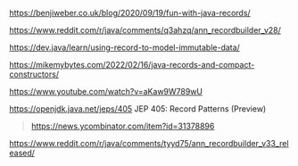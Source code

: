 https://benjiweber.co.uk/blog/2020/09/19/fun-with-java-records/

https://www.reddit.com/r/java/comments/q3ahzq/ann_recordbuilder_v28/

https://dev.java/learn/using-record-to-model-immutable-data/

https://mikemybytes.com/2022/02/16/java-records-and-compact-constructors/

https://www.youtube.com/watch?v=aKaw9W789wU

https://openjdk.java.net/jeps/405 JEP 405: Record Patterns (Preview)
> https://news.ycombinator.com/item?id=31378896

https://www.reddit.com/r/java/comments/tyyd75/ann_recordbuilder_v33_released/